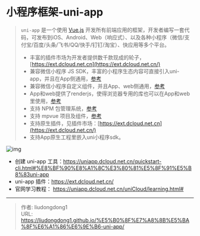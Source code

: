 # 小程序框架-uni-app


> `uni-app` 是一个使用 [Vue.js](https://vuejs.org/) 开发所有前端应用的框架，开发者编写一套代码，可发布到iOS、Android、Web（响应式）、以及各种小程序（微信/支付宝/百度/头条/飞书/QQ/快手/钉钉/淘宝）、快应用等多个平台。
>
> - 丰富的插件市场为开发者提供数千款现成的轮子，[https://ext.dcloud.net.cn](https://ext.dcloud.net.cn/)
> - 兼容微信小程序 JS SDK，丰富的小程序生态内容可直接引入uni-app，并且在App侧通用，[参考](http://ask.dcloud.net.cn/article/35070)
> - 兼容微信小程序自定义组件，并且App、web侧通用，[参考](http://uniapp.dcloud.io/tutorial/miniprogram-subject#小程序自定义组件支持)
> - App和web提供了renderjs，使得浏览器专用的库也可以在App和web里使用，[参考](https://uniapp.dcloud.io/tutorial/renderjs)
> - 支持 NPM 包管理系统，[参考](http://uniapp.dcloud.io/tutorial/page-script#npm支持)
> - 支持 mpvue 项目及组件，[参考](http://ask.dcloud.net.cn/article/34945)
> - 支持原生插件，见插件市场：[https://ext.dcloud.net.cn](https://ext.dcloud.net.cn/)
> - 支持App原生工程里嵌入uni小程序sdk。

![img](https://lddpicture.oss-cn-beijing.aliyuncs.com/picture/29448a55-2785-4296-9248-913dbda9de7f.png)

- 创建 uni-app 工具：https://uniapp.dcloud.net.cn/quickstart-cli.html#%E8%BF%90%E8%A1%8C%E3%80%81%E5%8F%91%E5%B8%83uni-app
- uni-app 插件：https://ext.dcloud.net.cn/
- 官网学习教程： https://uniapp.dcloud.net.cn/uniCloud/learning.html#

---

> 作者: liudongdong1  
> URL: https://liudongdong1.github.io/%E5%B0%8F%E7%A8%8B%E5%BA%8F%E6%A1%86%E6%9E%B6-uni-app/  

